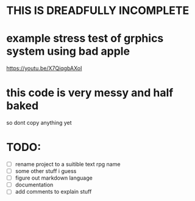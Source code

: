 # THIS IS DREADFULLY INCOMPLETE

# example stress test of grphics system using bad apple
https://youtu.be/X7QiqgbAXoI

# this code is very messy and half baked
so dont copy anything yet

# TODO:
- [ ] rename project to a suitible text rpg name
- [ ] some other stuff i guess
- [ ] figure out markdown language
- [ ] documentation
- [ ] add comments to explain stuff

